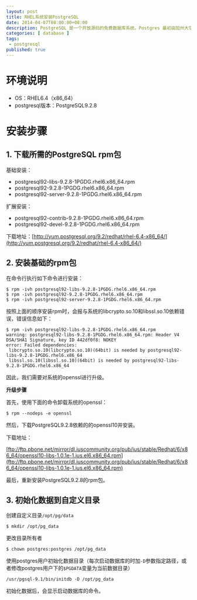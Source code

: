 ```yaml
---
layout: post
title: RHEL系统安装PostgreSQL
date: 2014-04-07T08:00:00+08:00
description: PostgreSQL 是一个开放源码的免费数据库系统。Postgres 最初由加州大学伯克利分校计算机科学系开发，倡导了很多关系对象的观念，这些观念现在已经用在一些商业数据库系统中。它提供了 SQL92/SQL99 语言支持，事务处理，引用集成，存储过程以及类型扩展。PostgreSQL 则是 Postgres 的一个开放源代码的后代。
categories: [ database ]
tags: 
 - postgresql
published: true
---
```


# 环境说明

- OS：RHEL6.4（x86_64）
- postgresql版本：PostgreSQL9.2.8

# 安装步骤

## 1. 下载所需的PostgreSQL rpm包

基础安装：

- postgresql92-libs-9.2.8-1PGDG.rhel6.x86_64.rpm
- postgresql92-9.2.8-1PGDG.rhel6.x86_64.rpm
- postgresql92-server-9.2.8-1PGDG.rhel6.x86_64.rpm

扩展安装：

- postgresql92-contrib-9.2.8-1PGDG.rhel6.x86_64.rpm
- postgresql92-devel-9.2.8-1PGDG.rhel6.x86_64.rpm

下载地址：[http://yum.postgresql.org/9.2/redhat/rhel-6.4-x86_64/](http://yum.postgresql.org/9.2/redhat/rhel-6.4-x86_64/)

## 2. 安装基础的rpm包

在命令行执行如下命令进行安装： 

~~~
$ rpm -ivh postgresql92-libs-9.2.8-1PGDG.rhel6.x86_64.rpm
$ rpm -ivh postgresql92-9.2.8-1PGDG.rhel6.x86_64.rpm
$ rpm -ivh postgresql92-server-9.2.8-1PGDG.rhel6.x86_64.rpm
~~~

按照上面的顺序安装rpm时，会报与系统的libcrypto.so.10和libssl.so.10依赖错误，错误信息如下：

~~~
$ rpm -ivh postgresql92-libs-9.2.8-1PGDG.rhel6.x86_64.rpm 
warning: postgresql92-libs-9.2.8-1PGDG.rhel6.x86_64.rpm: Header V4 DSA/SHA1 Signature, key ID 442df0f8: NOKEY
error: Failed dependencies:
 libcrypto.so.10(libcrypto.so.10)(64bit) is needed by postgresql92-libs-9.2.8-1PGDG.rhel6.x86_64
 libssl.so.10(libssl.so.10)(64bit) is needed by postgresql92-libs-9.2.8-1PGDG.rhel6.x86_64
~~~

因此，我们需要对系统的openssl进行升级。

**升级步骤**

首先，使用下面的命令卸载系统的openssl：

~~~ 
$ rpm --nodeps -e openssl
~~~

然后，下载PostgreSQL9.2.8依赖的的openssl10并安装。

下载地址：

[ftp://ftp.pbone.net/mirror/dl.iuscommunity.org/pub/ius/stable/Redhat/6/x86_64/openssl10-libs-1.0.1e-1.ius.el6.x86_64.rpm](ftp://ftp.pbone.net/mirror/dl.iuscommunity.org/pub/ius/stable/Redhat/6/x86_64/openssl10-libs-1.0.1e-1.ius.el6.x86_64.rpm)


最后，重新安装PostgreSQL9.2.8的rpm包。

## 3. 初始化数据到自定义目录

创建自定义目录`/opt/pg/data`

~~~
$ mkdir /opt/pg_data
~~~

更改目录所有者

~~~
$ chown postgres:postgres /opt/pg_data
~~~

使用postgres用户初始化数据目录（每次启动数据库的时加`-D`参数指定路径，或者修改postgres用户下的`$PGDATA`变量为当前数据目录）

~~~
/usr/pgsql-9.1/bin/initdb -D /opt/pg_data
~~~

初始化数据后，会显示启动数据库的命令。
